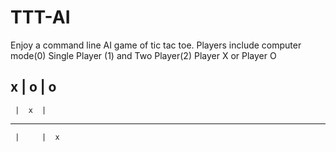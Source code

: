 # TTT-AI

Enjoy a command line AI game of tic tac toe.
Players include computer mode(0) Single Player (1) and Two Player(2)
Player X or Player O





  x  |  o  | o  
---------------
     |  x  |   
---------------
     |     |  x

    
